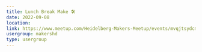 ```yaml
---
title: Lunch Break Make 🛠️
date: 2022-09-08
location: 
link: https://www.meetup.com/Heidelberg-Makers-Meetup/events/mvqjtsydcmblb/
usergroup: makershd
type: usergroup
---
```

